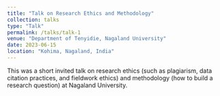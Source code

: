 ```yaml
---
title: "Talk on Research Ethics and Methodology"
collection: talks
type: "Talk"
permalink: /talks/talk-1
venue: "Department of Tenyidie, Nagaland University"
date: 2023-06-15
location: "Kohima, Nagaland, India"
---
```

This was a short invited talk on research ethics (such as plagiarism, data citation practices, and fieldwork ethics) and methodology (how to build a research question) at Nagaland University. 

